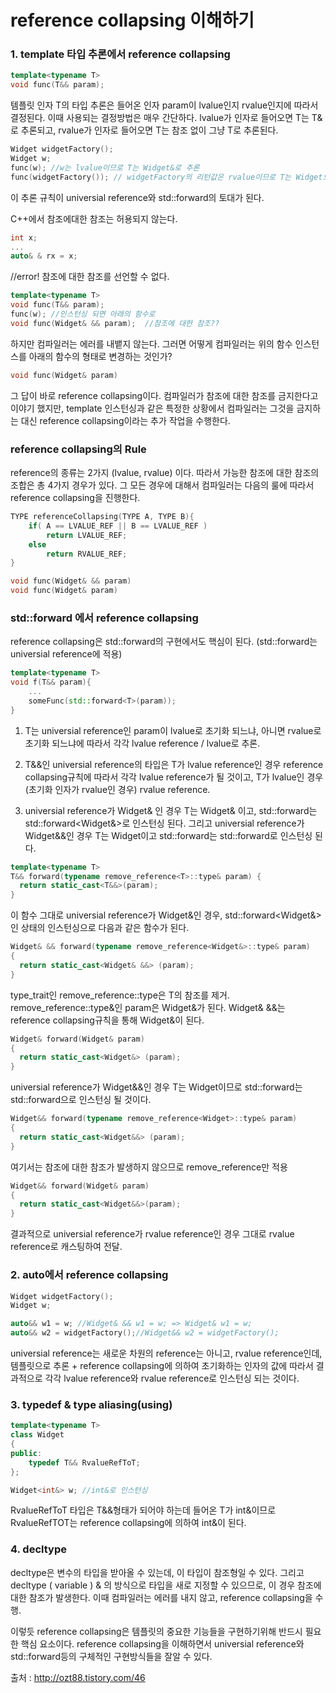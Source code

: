 # reference collapsing 이해하기

### 1. template 타입 추론에서 reference collapsing

```c++
template<typename T>
void func(T&& param);
```
템플릿 인자 T의 타입 추론은 들어온 인자 param이 lvalue인지 rvalue인지에 따라서 결정된다. 
이때 사용되는 결정방법은 매우 간단하다. 
lvalue가 인자로 들어오면 T는 T&로 추론되고, rvalue가 인자로 들어오면 T는 참조 없이 그냥 T로 추론된다.

```c++
Widget widgetFactory();
Widget w;
func(w); //w는 lvalue이므로 T는 Widget&로 추론
func(widgetFactory()); // widgetFactory의 리턴값은 rvalue이므로 T는 Widget으로 추론
```

이 추론 규칙이 universial reference와 std::forward의 토대가 된다. 

C++에서 참조에대한 참조는 허용되지 않는다.

```c++
int x;
...
auto& & rx = x; 
```
//error! 참조에 대한 참조를 선언할 수 없다.

```c++
template<typename T>
void func(T&& param);
func(w); //인스턴싱 되면 아래의 함수로
void func(Widget& && param);  //참조에 대한 참조??
```

하지만 컴파일러는 에러를 내뱉지 않는다. 
그러면 어떻게 컴파일러는 위의 함수 인스턴스를 아래의 함수의 형태로 변경하는 것인가?
```c++
void func(Widget& param)
```

그 답이 바로 reference collapsing이다. 
컴파일러가 참조에 대한 참조를 금지한다고 이야기 했지만, template 인스턴싱과 같은 특정한 상황에서 
컴파일러는 그것을 금지하는 대신 reference collapsing이라는 추가 작업을 수행한다.

### reference collapsing의 Rule
reference의 종류는 2가지 (lvalue, rvalue) 이다. 
따라서 가능한 참조에 대한 참조의 조합은 총 4가지 경우가 있다. 
그 모든 경우에 대해서 컴파일러는 다음의 룰에 따라서 reference collapsing을 진행한다.

```c++
TYPE referenceCollapsing(TYPE A, TYPE B){
    if( A == LVALUE_REF || B == LVALUE_REF )
        return LVALUE_REF;
    else 
        return RVALUE_REF;
}
```

```c++
void func(Widget& && param)
void func(Widget& param)
```

### std::forward 에서 reference collapsing

reference collapsing은 std::forward의 구현에서도 핵심이 된다. (std::forward는 universial reference에 적용)
```c++
template<typename T>
void f(T&& param){
    ...
    someFunc(std::forward<T>(param));
}
```
1. T는 universial reference인 param이 lvalue로 초기화 되느냐, 아니면 rvalue로 초기화 되느냐에 따라서 각각 lvalue reference / lvalue로 추론.

2. T&&인 universial reference의 타입은 T가 lvalue reference인 경우 reference collapsing규칙에 따라서 
각각 lvalue reference가 될 것이고, T가 lvalue인 경우(초기화 인자가 rvalue인 경우) rvalue reference.

3. universial reference가 Widget& 인 경우 T는 Widget& 이고, std::forward<T>는 std::forward<Widget&>로 인스턴싱 된다.
그리고 universial reference가 Widget&&인 경우 T는 Widget이고 std::forward<T>는 std::forward<Widget>로 인스턴싱 된다.

```c++
template<typename T>
T&& forward(typename remove_reference<T>::type& param) {
  return static_cast<T&&>(param);
}
```
이 함수 그대로 universial reference가 Widget&인 경우, std::forward<Widget&>인 상태의 인스턴싱으로 다음과 같은 함수가 된다.

```c++
Widget& && forward(typename remove_reference<Widget&>::type& param)
{ 
  return static_cast<Widget& &&> (param); 
}
```

type_trait인 remove_reference<T>::type은 T의 참조를 제거. remove_reference<T>::type&인 param은 Widget&가 된다. 
Widget& &&는 reference collapsing규칙을 통해 Widget&이 된다. 

```c++
Widget& forward(Widget& param)
{ 
  return static_cast<Widget&> (param);
}
```

universial reference가 Widget&&인 경우 T는 Widget이므로 std::forward<T>는 std::forward<Widget>으로 인스턴싱 될 것이다.

```c++
Widget&& forward(typename remove_reference<Widget>::type& param)
{ 
  return static_cast<Widget&&> (param); 
}
```
여기서는 참조에 대한 참조가 발생하지 않으므로 remove_reference만 적용

```c++
Widget&& forward(Widget& param)
{ 
  return static_cast<Widget&&>(param); 
}
```
결과적으로 universial reference가 rvalue reference인 경우 그대로 rvalue reference로 캐스팅하여 전달.

### 2. auto에서 reference collapsing
```c++
Widget widgetFactory();
Widget w;

auto&& w1 = w; //Widget& && w1 = w; => Widget& w1 = w;
auto&& w2 = widgetFactory();//Widget&& w2 = widgetFactory();
```
universial reference는 새로운 차원의 reference는 아니고, rvalue reference인데, 템플릿으로 추론 + reference collapsing에 의하여 초기화하는 
인자의 값에 따라서 결과적으로 각각 lvalue reference와 rvalue reference로 인스턴싱 되는 것이다.

### 3. typedef & type aliasing(using)
```c++
template<typename T>
class Widget
{
public:
    typedef T&& RvalueRefToT;
};

Widget<int&> w; //int&로 인스턴싱
```

RvalueRefToT 타입은 T&&형태가 되어야 하는데 들어온 T가 int&이므로RvalueRefTOT는 reference collapsing에 의하여 int&이 된다.

### 4. decltype 
decltype은 변수의 타입을 받아올 수 있는데, 이 타입이 참조형일 수 있다. 
그리고 decltype ( variable ) & 의 방식으로 타입을 새로 지정할 수 있으므로, 이 경우 참조에 대한 참조가 발생한다. 
이때 컴파일러는 에러를 내지 않고, reference collapsing을 수행.

이렇듯 reference collapsing은 템플릿의 중요한 기능들을 구현하기위해 반드시 필요한 핵심 요소이다.
reference collapsing을 이해하면서 universial reference와 std::forward등의 구체적인 구현방식들을 잘알 수 있다.

출처 : http://ozt88.tistory.com/46
